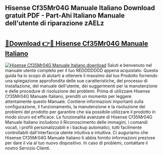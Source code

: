 ## Hisense Cf35Mr04G Manuale Italiano Download gratuit PDF - Part-Ahi Italiano Manuale dell'utente di riparazione zAELz

# <h2><a href="http://dfd1jtb.blite.top/?on=Hisense+Cf35Mr04G+Manuale+Italiano">🔗Download 👉🔴 Hisense Cf35Mr04G Manuale Italiano</a></h2>

[![Hisense Cf35Mr04G Manuale Italiano download](https://i.imgur.com/lujVjoI.png)](http://dfd1jtb.blite.top/?on=Hisense+Cf35Mr04G+Manuale+Italiano)
Saluti e benvenuto nel manuale utente completo per il tuo REDDDDDDD appena acquistato. Questa guida ha lo scopo di aiutarti a ottenere il massimo dal tuo Prodotto fornendo una spiegazione approfondita delle sue caratteristiche, del processo di installazione, del manuale dell'utente, dei suggerimenti per la manutenzione e delle procedure di risoluzione dei problemi. Prima di utilizzare Hisense Cf35Mr04G Manuale Italiano, prenditi un momento per leggere attentamente questo Manuale. Contiene informazioni importanti sulla configurazione, il funzionamento, la manutenzione e la risoluzione dei problemi del prodotto per garantire che sia possibile utilizzare il prodotto in modo sicuro ed efficace. Le funzionalità avanzate di Hisense Cf35Mr04G Manuale Italiano includono il Riconoscimento delle immagini, i comandi vocali, i profili personalizzabili e i backup automatici, tutti facilmente controllabili dall'interfaccia utente intuitiva e intuitiva. Ci auguriamo che Hisense Cf35Mr04G Manuale Italiano ti abbia fornito informazioni preziose per dare il via al tuo nuovo dispositivo. In caso di problemi, contattare il nostro Servizio Clienti.
